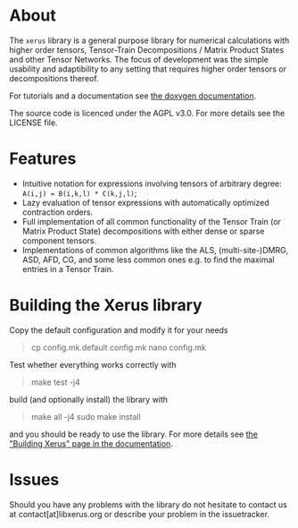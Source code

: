 # About #

The `xerus` library is a general purpose library for numerical calculations with higher order tensors, Tensor-Train Decompositions / Matrix Product States and other Tensor Networks.
The focus of development was the simple usability and adaptibility to any setting that requires higher order tensors or decompositions thereof. 

For tutorials and a documentation see <a href="http://libxerus.org">the doxygen documentation</a>.

The source code is licenced under the AGPL v3.0. For more details see the LICENSE file.


# Features #

+ Intuitive notation for expressions involving tensors of arbitrary degree: `A(i,j) = B(i,k,l) * C(k,j,l)`;
+ Lazy evaluation of tensor expressions with automatically optimized contraction orders.
+ Full implementation of all common functionality of the Tensor Train (or Matrix Product State) decompositions with either dense or sparse component tensors.
+ Implementations of common algorithms like the ALS, (multi-site-)DMRG, ASD, AFD, CG, and some less common ones e.g. to find the maximal entries in a Tensor Train.


# Building the Xerus library #

Copy the default configuration and modify it for your needs
> cp config.mk.default config.mk
> nano config.mk

Test whether everything works correctly with
> make test -j4

build (and optionally install) the library with
> make all -j4
> sudo make install

and you should be ready to use the library. For more details see <a href="https://www.libxerus.org/md_building_xerus.html">the "Building Xerus" page in the documentation</a>.


# Issues #

Should you have any problems with the library do not hesitate to contact us at contact[at]libxerus.org or describe your problem in the issuetracker.

